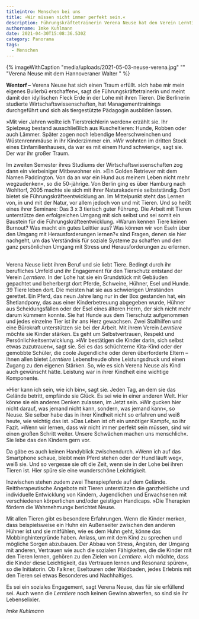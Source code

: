 ```yaml
---
titleintro: Menschen bei uns
title: »Wir müssen nicht immer perfekt sein.«
description: Führungskräftetrainerin Verena Neuse hat den Verein Lerntiere gegründet
authorname: Imke Kuhlmann
date: 2021-04-30T15:08:36.530Z
category: Panorama
tags:
  - Menschen
---
```



{% imageWithCaption "media/uploads/2021-05-03-neuse-verena.jpg" "" "Verena Neuse mit dem Hannoveraner Walter   " %}

**Wentorf –** Verena Neuse hat sich einen Traum erfüllt. »Ich habe mir mein eigenes Bullerbü erschaffen«, sagt die Führungskräftetrainerin und meint damit den idyllischen Fleck Erde in der Lohe mit ihren Tieren. Die Berlinerin studierte Wirtschaftswissenschaften, hat Managementtrainings durchgeführt und sich als tiergestützte Pädagogin ausbilden lassen. 

»Mit vier Jahren wollte ich Tierstreichlerin werden« erzählt sie. Ihr Spielzeug bestand ausschließlich aus Kuscheltieren: Hunde, Robben oder auch Lämmer. Später zogen noch lebendige Meerschweinchen und Wüstenrennmäuse in ihr Kinderzimmer ein. »Wir wohnten im dritten Stock eines Einfamilienhauses, da war es mit einem Hund schwierig«, sagt sie. Der war ihr großer Traum.

Im zweiten Semester ihres Studiums der Wirtschaftswissenschaften zog dann ein vierbeiniger Mitbewohner ein. »Ein Golden Retriever mit dem Namen Paddington. Von da an war ein Hund aus meinem Leben nicht mehr wegzudenken«, so die 50-jährige. Von Berlin ging es über Hamburg nach Wohltorf, 2005 machte sie sich mit ihrer Naturakademie selbstständig. Dort bietet sie Führungskräfteentwicklung an. Im Mittelpunkt steht das Lernen von, in und mit der Natur, vor allem jedoch von und mit Tieren. Und so heißt eines ihrer Seminare: Das 3 x 3 tierisch guter Führung. Die Arbeit mit Tieren unterstütze den erfolgreichen Umgang mit sich selbst und sei somit ein Baustein für die Führungskräfteentwicklung. »Warum kennen Tiere keinen Burnout? Was macht ein gutes Leittier aus? Was können wir von Eseln über den Umgang mit Herausforderungen lernen?« sind Fragen, denen sie hier nachgeht, um das Verständnis für soziale Systeme zu schaffen und den ganz persönlichen Umgang mit Stress und Herausforderungen zu erlernen.  

Verena Neuse liebt ihren Beruf und sie liebt Tiere. Bedingt durch ihr berufliches Umfeld und ihr Engagement für den Tierschutz entstand der Verein *Lerntiere*. In der Lohe hat sie ein Grundstück mit Gebäuden gepachtet und beherbergt dort Pferde, Schweine, Hühner, Esel und Hunde. 39 Tiere leben dort. Die meisten hat sie aus schwierigen Umständen gerettet. Ein Pferd, das neun Jahre lang nur in der Box gestanden hat, ein Shetlandpony, das aus einer Kinderbetreuung abgegeben wurde, Hühner aus Scheidungsfällen oder der Esel eines älteren Herrn, der sich nicht mehr darum kümmern konnte. Sie hat Hunde aus dem Tierschutz aufgenommen und jedes einzelne Tier ist ihr ans Herz gewachsen. Zwei Stallhilfen und eine Bürokraft unterstützen sie bei der Arbeit. Mit ihrem Verein *Lerntiere* möchte sie Kinder stärken. Es geht um Selbstvertrauen, Respekt und Persönlichkeitsentwicklung. »Wir bestätigen die Kinder darin, sich selbst etwas zuzutrauen«, sagt sie. Sei es das schüchterne Kita-Kind oder der gemobbte Schüler, die coole Jugendliche oder deren überforderte Eltern – ihnen allen bietet *Lerntiere* Lebensfreude ohne Leistungsdruck und einen  Zugang zu den eigenen Stärken. So, wie es sich Verena Neuse als Kind auch gewünscht hätte. Leistung war in ihrer Kindheit eine wichtige Komponente.

»Hier kann ich sein, wie ich bin«, sagt sie. Jeden Tag, an dem sie das Gelände betritt, empfände sie Glück. Es sei wie in einer anderen Welt. Hier könne sie ein anderes Denken zulassen, im Jetzt sein. »Wir gucken hier nicht darauf, was jemand nicht kann, sondern, was jemand kann«, so Neuse. Sie selber habe das in ihrer Kindheit nicht so erfahren und weiß heute, wie wichtig das ist. »Das Leben ist oft ein unnötiger Kampf«, so ihr Fazit. »Wenn wir lernen, dass wir nicht immer perfekt sein müssen, sind wir einen großen Schritt weiter. Unsere Schwächen machen uns menschlich«. Sie lebe das den Kindern gern vor. 

Da gäbe es auch keinen Handyblick zwischendurch. »Wenn ich auf das Smartphone schaue, bleibt mein Pferd stehen oder der Hund läuft weg«, weiß sie. Und so vergesse sie oft die Zeit, wenn sie in der Lohe bei ihren Tieren ist. Hier spüre sie eine wunderschöne Leichtigkeit. 

Inzwischen stehen zudem zwei Therapiepferde auf dem Gelände. Reittherapeutische Angebote mit Tieren unterstützen die ganzheitliche und individuelle Entwicklung von Kindern, Jugendlichen und Erwachsenen mit verschiedenen körperlichen und/oder geistigen Handicaps. »Die Therapien fördern die Wahrnehmung« berichtet Neuse. 

Mit allen Tieren gibt es besondere Erfahrungen. Wenn die Kinder merken, dass beispielsweise ein Huhn ein Außenseiter zwischen den anderen Hühner ist und sie mitfühlen, wie es dem Huhn geht, könne das Mobbinghintergründe haben. Anlass, um mit dem Kind zu sprechen und mögliche Sorgen abzubauen. Der Abbau von Stress, Ängsten, der Umgang mit anderen, Vertrauen wie auch die sozialen Fähigkeiten, die die Kinder mit den Tieren lernen, gehören zu den Zielen von *Lerntiere*. »Ich möchte, dass die Kinder diese Leichtigkeit, das Vertrauen lernen und Resonanz spüren«, so die Initiatorin. Ob Falkner, Eseltouren oder Waldbaden, jedes Erlebnis mit den Tieren sei etwas Besonderes und Nachhaltiges.

Es sei ein soziales Engagement, sagt Verena Neuse, das für sie erfüllend sei. Auch wenn die *Lerntiere* noch keinen Gewinn abwerfen, so sind sie ihr Lebenselixier. 

*Imke Kuhlmann*